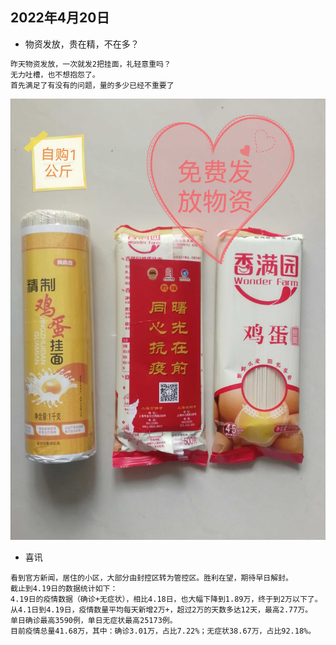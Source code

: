 ## 2022年4月20日
- 物资发放，贵在精，不在多？
```markdown
昨天物资发放，一次就发2把挂面，礼轻意重吗？
无力吐槽，也不想抱怨了。
首先满足了有没有的问题，量的多少已经不重要了
```
![](./20220420.jpg)
- 喜讯
```
看到官方新闻，居住的小区，大部分由封控区转为管控区。胜利在望，期待早日解封。
截止到4.19日的数据统计如下：
4.19日的疫情数据（确诊+无症状），相比4.18日，也大幅下降到1.89万，终于到2万以下了。
从4.1日到4.19日，疫情数量平均每天新增2万+，超过2万的天数多达12天，最高2.77万。
单日确诊最高3590例，单日无症状最高25173例。
目前疫情总量41.68万，其中：确诊3.01万，占比7.22%；无症状38.67万，占比92.18%。
```
